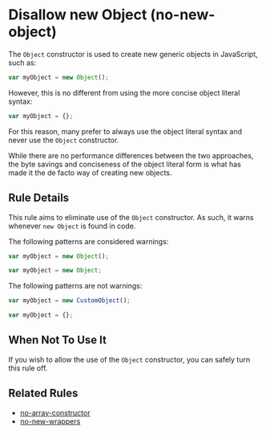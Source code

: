 # Disallow new Object (no-new-object)

The `Object` constructor is used to create new generic objects in JavaScript, such as:

```js
var myObject = new Object();
```

However, this is no different from using the more concise object literal syntax:

```js
var myObject = {};
```

For this reason, many prefer to always use the object literal syntax and never use the `Object` constructor.

While there are no performance differences between the two approaches, the byte savings and conciseness of the object literal form is what has made it the de facto way of creating new objects.

## Rule Details

This rule aims to eliminate use of the `Object` constructor. As such, it warns whenever `new Object` is found in code.

The following patterns are considered warnings:

```js
var myObject = new Object();

var myObject = new Object;
```

The following patterns are not warnings:

```js
var myObject = new CustomObject();

var myObject = {};
```

## When Not To Use It

If you wish to allow the use of the `Object` constructor, you can safely turn this rule off.

## Related Rules

* [no-array-constructor](no-array-constructor.md)
* [no-new-wrappers](no-new-wrappers.md)
